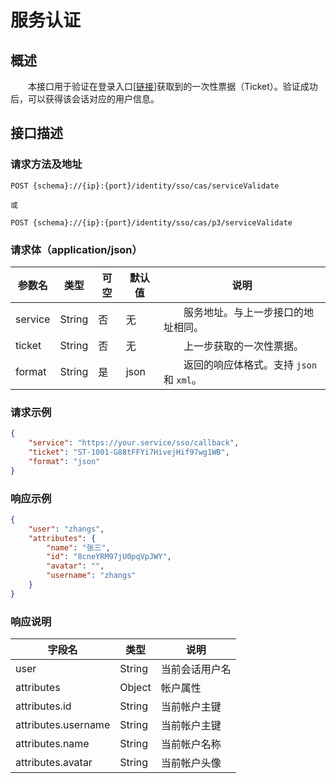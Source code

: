 # 服务认证
## 概述
&emsp;&emsp;本接口用于验证在登录入口[[链接](./login)]获取到的一次性票据（Ticket）。验证成功后，可以获得该会话对应的用户信息。

## 接口描述
### 请求方法及地址

```
POST {schema}://{ip}:{port}/identity/sso/cas/serviceValidate

或

POST {schema}://{ip}:{port}/identity/sso/cas/p3/serviceValidate
```

### 请求体（application/json）

| 参数名     | 类型     | 可空 | 默认值  | 说明                                      |
|---------|--------|----|------|-----------------------------------------|
| service | String | 否  | 无    | &emsp;&emsp;服务地址。与上一步接口的地址相同。           |
| ticket  | String | 否  | 无    | &emsp;&emsp;上一步获取的一次性票据。                |
| format  | String | 是  | json | &emsp;&emsp;返回的响应体格式。支持 `json` 和 `xml`。 |

### 请求示例

```json
{
    "service": "https://your.service/sso/callback",
    "ticket": "ST-1001-G88tFFYi7HivejHif97wg1WB",
    "format": "json"
}
```

### 响应示例

```json
{
    "user": "zhangs",
    "attributes": {
        "name": "张三",
        "id": "8cneYRM97jU0pqVpJWY",
        "avatar": "",
        "username": "zhangs"
    }
}
```

### 响应说明

| 字段名                 | 类型     | 说明      |
|---------------------|--------|---------|
| user                | String | 当前会话用户名 |
| attributes          | Object | 帐户属性    |
| attributes.id       | String | 当前帐户主键  |
| attributes.username | String | 当前帐户主键  |
| attributes.name     | String | 当前帐户名称  |
| attributes.avatar   | String | 当前帐户头像  |
